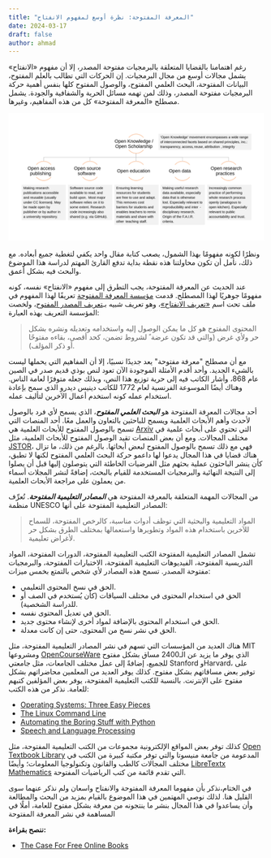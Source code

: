 ```yaml
---
title: "المعرفة المفتوحة: نظرة أوسع لمفهوم الانفتاح"
date: 2024-03-17
draft: false
author: ahmad
---
```

رغم اهتمامنا بالقضايا المتعلقة بالبرمجيات مفتوحة المصدر، إلا أن مفهوم «الانفتاح» يشمل مجالات أوسع من مجال البرمجيات. إن الحركات التي تطالب بالعلم المفتوح، البيانات المفتوحة، البحث العلمي المفتوح، والوصول المفتوح كلها بنفس أهمية حركة البرمجيات مفتوحة المصدر، وذلك لمن تهمه مسائل الحرية والشفافية والجودة. يشمل مصطلح «المعرفة المفتوحة» كل من هذه المفاهيم، وغيرها.

![صورة باللغة الإنجليزية توضح ماذا يندرج تحت مصطلح «المعرفة المفتوحة»](open-knowledge-facets.png)

ونظرًا لكونه مفهومًا بهذا الشمول، يصعب كتابة مقال واحد يكفي لتغطية جميع أبعاده. مع ذلك، نأمل أن تكون محاولتنا هذه نقطة بداية تدفع القارئ المهتم لدراسة هذا الموضوع والبحث فيه بشكل أعمق.

عند الحديث عن المعرفة المفتوحة، يجب التطرق إلى مفهوم «الانفتاح» نفسه، كونه مفهومًا جوهريًا لهذا المصطلح. قدمت [مؤسسة المعرفة المفتوحة](https://okfn.org) تعريفًا لهذا المفهوم في ملف تحت اسم [«تعريف الانفتاح»](https://opendefinition.org)، وهو تعريف شبيه بـ[تعريف المصدر المفتوح](https://opensource.org/osd)، ولخصت المؤسسة التعريف بهذه العبارة:

> المحتوى المفتوح هو كل ما يمكن الوصول إليه واستخدامه وتعديله ونشره بشكل حر ولأي غرض (والتي قد تكون عرضة ً لشروط تضمن، كحد أقصى، بقاءه مفتوحًا أو ذكر المؤلف).

مع أن مصطلح "معرفة مفتوحة" يعد جديدًا نسبيًا، إلا أن المفاهيم التي يحملها ليست بالشيء الجديد. وأحد أقدم الأمثلة الموجودة الآن تعود لنص بوذي قديم صدر في الصين عام 868، وأشار الكاتب فيه إلى حرية توزيع هذا النص، وبذلك جعله متوفرًا لعامة الناس. وهناك أيضًا الموسوعة الفرنسية لعام 1772 للكاتب دينيس ديدرو الذي سمح بإعادة استخدام عمله كونه استخدم أعمال الآخرين لتأليف عمله.

أحد مجالات المعرفة المفتوحة هو _**البحث العلمي المفتوح**_، الذي يسمح ﻷي فرد بالوصول ﻷحدث وأهم
الأبحاث العلمية ويسمح للباحثين بالتعاون والعمل معًا. أحد المنصات التي تسمح بالوصول المفتوح للأبحاث العلمية هي [Arxiv](https://arxiv.org) التي تحتوي على أبحاث علمية في مختلف المجالات. ومع أن بعض المنصات تقيد الوصول المفتوح للأبحاث العلمية، مثل [JSTOR](https://www.jstor.org/)، فهي مع ذلك تسمح بالوصول المفتوح لبعض أبحاثها. بالرغم من ذلك، ما تزال هناك قضايا في هذا المجال يدعوا لها داعمو حركة البحث العلمي المفتوح لكنها لا تطبق، كأن ينشر الباحثون عملية بحثهم مثل الفرضيات الخاطئة التي يتوصلون إليها قبل أن يصلوا إلى النتيجة النهائية والبرمجيات المستخدمة للقيام بالبحث، إضافةً لنشر المجلات أسماء من يعملون على مراجعة الأبحاث العلمية.


من المجالات المهمة المتعلقة بالمعرفة المفتوحة هي _**المصادر التعليمية المفتوحة**_. تُعرِّف منظمة UNESCO المصادر التعليمية المفتوحة على أنها:
> المواد التعليمية والبحثية التي توظف أدوات مناسبة، كالرخص المفتوحة، للسماح للآخرين باستخدام هذه المواد وتطويرها واستعمالها بمختلف الطرق بشكل حر لأغراض تعليمية.

تشمل المصادر التعليمية المفتوحة الكتب التعليمية المفتوحة، الدورات المفتوحة، المواد التدريسية المفتوحة، الفيديوهات التعليمية المفتوحة، الاختبارات المفتوحة، والبرمجيات مفتوحة المصدر. تسمح هذه المصادر لأي شخص بالتمتع بخمس ميزات:
* الحق في نسخ المحتوى التعليمي.
* الحق في استخدام المحتوى في مختلف السياقات (كأن يُستخدم في الصف أو للدراسة الشخصية).
* الحق في تعديل المحتوى نفسه.
* الحق في استخدام المحتوى بالإضافة لمواد أخرى لإنشاء محتوى جديد.
* الحق في نشر نسخ من المحتوى، حتى إن كانت معدلة.

هناك العديد من المؤسسات التي تسهم في نشر المصادر التعليمية المفتوحة، مثل MIT ومشروعها [OpenCourseWare](https://ocw.mit.edu/) الذي يوفر ما يزيد عن الـ2400 مساق بشكل مفتوح للجميع، إضافةً إلى عمل مختلف الجامعات، مثل جامعتي Stanford وHarvard، على توفير بعض مساقاتهم بشكل مفتوح. كذلك يوفر العديد من المعلمين محاضراتهم بشكل مفتوح على الإنترنت.
بالنسبة للكتب التعليمية المفتوحة، يوفر بعض المؤلفين كتبهم للعامة. نذكر من هذه الكتب:
* [Operating Systems: Three Easy Pieces](https://pages.cs.wisc.edu/~remzi/OSTEP/)
* [The Linux Command Line](https://www.linuxcommand.org/tlcl.php)
* [Automating the Boring Stuff with Python](https://automatetheboringstuff.com)
* [Speech and Language Processing](https://web.stanford.edu/~jurafsky/slp3/)

كذلك توفر بعض المواقع الإلكترونية مجموعات من الكتب التعليمية المفتوحة، مثل [Open Textbook Library](https://open.umn.edu/opentextbooks/) المدعومة من جامعة منيسوتا والتي توفر مكتبة كبيرة من الكتب في مختلف المجالات كالطب والقانون وتكنولوجيا المعلومات؛ وأيضًا [LibreTextx Mathematics](https://math.libretexts.org/) التي تقدم قائمة من كتب الرياضيات المفتوحة.

في الختام،نذكر بأن مفهوما المعرفة المفتوحة والانفتاح واسعان ولم نذكر عنهما سوى القليل هنا. لذلك نوصي المهتمين في هذا الموضوع بالقيام بمزيد من البحث والمطالعة وأن يساعدوا في هذا المجال بنشر ما ينتجونه من معرفة بشكل مفتوح للعامة، أملًا في المساهمة في نشر المعرفة المفتوحة

**ننصح بقراءة:**
* [The Case For Free Online Books](https://from-a-to-remzi.blogspot.com/2014/01/the-case-for-free-online-books-fobs.html)
